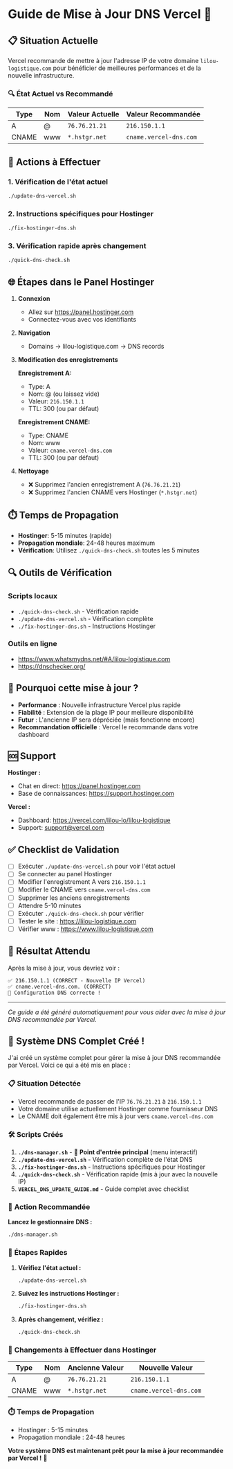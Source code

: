 # Guide de Mise à Jour DNS Vercel 🔄

## 📋 Situation Actuelle

Vercel recommande de mettre à jour l'adresse IP de votre domaine `lilou-logistique.com` pour bénéficier de meilleures performances et de la nouvelle infrastructure.

### 🔍 État Actuel vs Recommandé

| Type | Nom | Valeur Actuelle | Valeur Recommandée |
|------|-----|----------------|-------------------|
| A | @ | `76.76.21.21` | `216.150.1.1` |
| CNAME | www | `*.hstgr.net` | `cname.vercel-dns.com` |

## 🎯 Actions à Effectuer

### 1. Vérification de l'état actuel
```bash
./update-dns-vercel.sh
```

### 2. Instructions spécifiques pour Hostinger
```bash
./fix-hostinger-dns.sh
```

### 3. Vérification rapide après changement
```bash
./quick-dns-check.sh
```

## 🌐 Étapes dans le Panel Hostinger

1. **Connexion**
   - Allez sur https://panel.hostinger.com
   - Connectez-vous avec vos identifiants

2. **Navigation**
   - Domains → lilou-logistique.com → DNS records

3. **Modification des enregistrements**
   
   **Enregistrement A:**
   - Type: A
   - Nom: @ (ou laissez vide)
   - Valeur: `216.150.1.1`
   - TTL: 300 (ou par défaut)
   
   **Enregistrement CNAME:**
   - Type: CNAME
   - Nom: www
   - Valeur: `cname.vercel-dns.com`
   - TTL: 300 (ou par défaut)

4. **Nettoyage**
   - ❌ Supprimez l'ancien enregistrement A (`76.76.21.21`)
   - ❌ Supprimez l'ancien CNAME vers Hostinger (`*.hstgr.net`)

## ⏱️ Temps de Propagation

- **Hostinger**: 5-15 minutes (rapide)
- **Propagation mondiale**: 24-48 heures maximum
- **Vérification**: Utilisez `./quick-dns-check.sh` toutes les 5 minutes

## 🔍 Outils de Vérification

### Scripts locaux
- `./quick-dns-check.sh` - Vérification rapide
- `./update-dns-vercel.sh` - Vérification complète
- `./fix-hostinger-dns.sh` - Instructions Hostinger

### Outils en ligne
- https://www.whatsmydns.net/#A/lilou-logistique.com
- https://dnschecker.org/

## 🤔 Pourquoi cette mise à jour ?

- **Performance** : Nouvelle infrastructure Vercel plus rapide
- **Fiabilité** : Extension de la plage IP pour meilleure disponibilité
- **Futur** : L'ancienne IP sera dépréciée (mais fonctionne encore)
- **Recommandation officielle** : Vercel le recommande dans votre dashboard

## 🆘 Support

**Hostinger :**
- Chat en direct: https://panel.hostinger.com
- Base de connaissances: https://support.hostinger.com

**Vercel :**
- Dashboard: https://vercel.com/lilou-lo/lilou-logistique
- Support: support@vercel.com

## ✅ Checklist de Validation

- [ ] Exécuter `./update-dns-vercel.sh` pour voir l'état actuel
- [ ] Se connecter au panel Hostinger
- [ ] Modifier l'enregistrement A vers `216.150.1.1`
- [ ] Modifier le CNAME vers `cname.vercel-dns.com`
- [ ] Supprimer les anciens enregistrements
- [ ] Attendre 5-10 minutes
- [ ] Exécuter `./quick-dns-check.sh` pour vérifier
- [ ] Tester le site : https://lilou-logistique.com
- [ ] Vérifier www : https://www.lilou-logistique.com

## 🎉 Résultat Attendu

Après la mise à jour, vous devriez voir :
```
✅ 216.150.1.1 (CORRECT - Nouvelle IP Vercel)
✅ cname.vercel-dns.com. (CORRECT)
🎉 Configuration DNS correcte !
```

---

*Ce guide a été généré automatiquement pour vous aider avec la mise à jour DNS recommandée par Vercel.* 

## 🎉 Système DNS Complet Créé !

J'ai créé un système complet pour gérer la mise à jour DNS recommandée par Vercel. Voici ce qui a été mis en place :

### 📋 **Situation Détectée**
- Vercel recommande de passer de l'IP `76.76.21.21` à `216.150.1.1`
- Votre domaine utilise actuellement Hostinger comme fournisseur DNS
- Le CNAME doit également être mis à jour vers `cname.vercel-dns.com`

### 🛠️ **Scripts Créés**

1. **`./dns-manager.sh`** - 🎯 **Point d'entrée principal** (menu interactif)
2. **`./update-dns-vercel.sh`** - Vérification complète de l'état DNS
3. **`./fix-hostinger-dns.sh`** - Instructions spécifiques pour Hostinger
4. **`./quick-dns-check.sh`** - Vérification rapide (mis à jour avec la nouvelle IP)
5. **`VERCEL_DNS_UPDATE_GUIDE.md`** - Guide complet avec checklist

### 🚀 **Action Recommandée**

**Lancez le gestionnaire DNS :**
```bash
./dns-manager.sh
```

### 📝 **Étapes Rapides**

1. **Vérifiez l'état actuel :**
   ```bash
   ./update-dns-vercel.sh
   ```

2. **Suivez les instructions Hostinger :**
   ```bash
   ./fix-hostinger-dns.sh
   ```

3. **Après changement, vérifiez :**
   ```bash
   ./quick-dns-check.sh
   ```

### 🎯 **Changements à Effectuer dans Hostinger**

| Type | Nom | Ancienne Valeur | Nouvelle Valeur |
|------|-----|----------------|-----------------|
| A | @ | `76.76.21.21` | `216.150.1.1` |
| CNAME | www | `*.hstgr.net` | `cname.vercel-dns.com` |

### ⏱️ **Temps de Propagation**
- Hostinger : 5-15 minutes
- Propagation mondiale : 24-48 heures

**Votre système DNS est maintenant prêt pour la mise à jour recommandée par Vercel !** 🎉